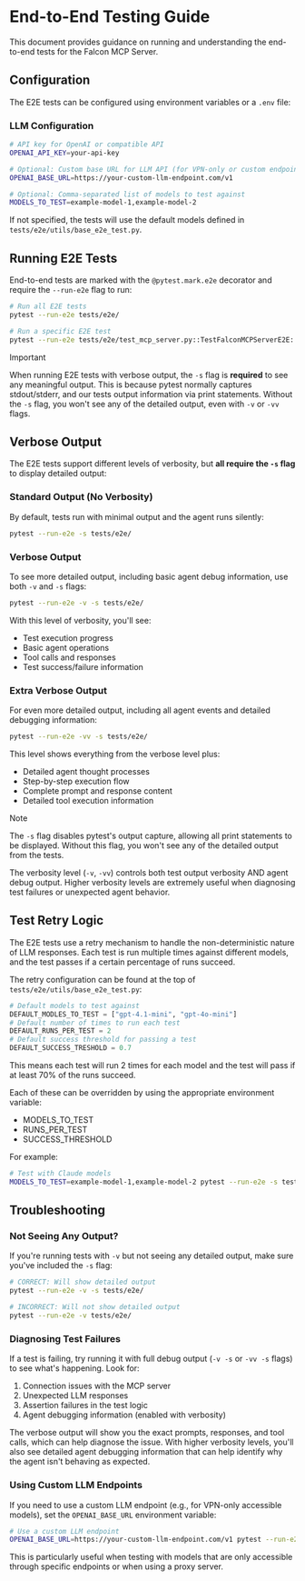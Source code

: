 # End-to-End Testing Guide

This document provides guidance on running and understanding the end-to-end tests for the Falcon MCP Server.

## Configuration

The E2E tests can be configured using environment variables or a `.env` file:

### LLM Configuration

```bash
# API key for OpenAI or compatible API
OPENAI_API_KEY=your-api-key

# Optional: Custom base URL for LLM API (for VPN-only or custom endpoints)
OPENAI_BASE_URL=https://your-custom-llm-endpoint.com/v1

# Optional: Comma-separated list of models to test against
MODELS_TO_TEST=example-model-1,example-model-2
```

If not specified, the tests will use the default models defined in `tests/e2e/utils/base_e2e_test.py`.

## Running E2E Tests

End-to-end tests are marked with the `@pytest.mark.e2e` decorator and require the `--run-e2e` flag to run:

```bash
# Run all E2E tests
pytest --run-e2e tests/e2e/

# Run a specific E2E test
pytest --run-e2e tests/e2e/test_mcp_server.py::TestFalconMCPServerE2E::test_get_top_3_high_severity_detections
```

> [!IMPORTANT]
> When running E2E tests with verbose output, the `-s` flag is **required** to see any meaningful output.
> This is because pytest normally captures stdout/stderr, and our tests output information via print statements.
> Without the `-s` flag, you won't see any of the detailed output, even with `-v` or `-vv` flags.

## Verbose Output

The E2E tests support different levels of verbosity, but **all require the `-s` flag** to display detailed output:

### Standard Output (No Verbosity)

By default, tests run with minimal output and the agent runs silently:

```bash
pytest --run-e2e -s tests/e2e/
```

### Verbose Output

To see more detailed output, including basic agent debug information, use both `-v` and `-s` flags:

```bash
pytest --run-e2e -v -s tests/e2e/
```

With this level of verbosity, you'll see:

- Test execution progress
- Basic agent operations
- Tool calls and responses
- Test success/failure information

### Extra Verbose Output

For even more detailed output, including all agent events and detailed debugging information:

```bash
pytest --run-e2e -vv -s tests/e2e/
```

This level shows everything from the verbose level plus:

- Detailed agent thought processes
- Step-by-step execution flow
- Complete prompt and response content
- Detailed tool execution information

> [!NOTE]
> The `-s` flag disables pytest's output capture, allowing all print statements to be displayed.
> Without this flag, you won't see any of the detailed output from the tests.
>
> The verbosity level (`-v`, `-vv`) controls both test output verbosity AND agent debug output.
> Higher verbosity levels are extremely useful when diagnosing test failures or unexpected agent behavior.

## Test Retry Logic

The E2E tests use a retry mechanism to handle the non-deterministic nature of LLM responses. Each test is run multiple times against different models, and the test passes if a certain percentage of runs succeed.

The retry configuration can be found at the top of `tests/e2e/utils/base_e2e_test.py`:

```python
# Default models to test against
DEFAULT_MODLES_TO_TEST = ["gpt-4.1-mini", "gpt-4o-mini"]
# Default number of times to run each test
DEFAULT_RUNS_PER_TEST = 2
# Default success threshold for passing a test
DEFAULT_SUCCESS_TRESHOLD = 0.7
```

This means each test will run 2 times for each model and the test will pass if at least 70% of the runs succeed.

Each of these can be overridden by using the appropriate environment variable:

- MODELS_TO_TEST
- RUNS_PER_TEST
- SUCCESS_THRESHOLD

For example:

```bash
# Test with Claude models
MODELS_TO_TEST=example-model-1,example-model-2 pytest --run-e2e -s tests/e2e/
```

## Troubleshooting

### Not Seeing Any Output?

If you're running tests with `-v` but not seeing any detailed output, make sure you've included the `-s` flag:

```bash
# CORRECT: Will show detailed output
pytest --run-e2e -v -s tests/e2e/

# INCORRECT: Will not show detailed output
pytest --run-e2e -v tests/e2e/
```

### Diagnosing Test Failures

If a test is failing, try running it with full debug output (`-v -s` or `-vv -s` flags) to see what's happening. Look for:

1. Connection issues with the MCP server
2. Unexpected LLM responses
3. Assertion failures in the test logic
4. Agent debugging information (enabled with verbosity)

The verbose output will show you the exact prompts, responses, and tool calls, which can help diagnose the issue. With higher verbosity levels, you'll also see detailed agent debugging information that can help identify why the agent isn't behaving as expected.

### Using Custom LLM Endpoints

If you need to use a custom LLM endpoint (e.g., for VPN-only accessible models), set the `OPENAI_BASE_URL` environment variable:

```bash
# Use a custom LLM endpoint
OPENAI_BASE_URL=https://your-custom-llm-endpoint.com/v1 pytest --run-e2e -s tests/e2e/
```

This is particularly useful when testing with models that are only accessible through specific endpoints or when using a proxy server.
